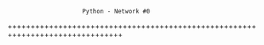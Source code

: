                         Python - Network #0
+++++++++++++++++++++++++++++++++++++++++++++++++++++++++++++++++++++++++++++++
